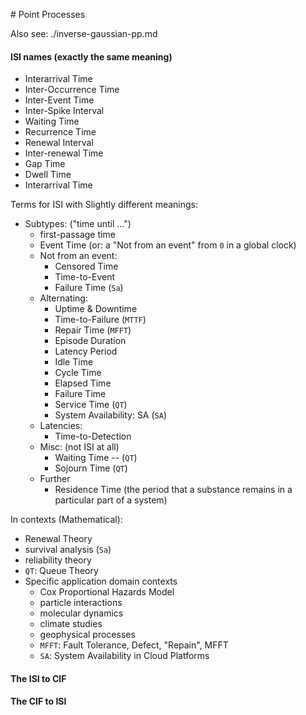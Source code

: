 # Point Processes

Also see: ./inverse-gaussian-pp.md


#### ISI names (exactly the same meaning)
* Interarrival Time
* Inter-Occurrence Time
* Inter-Event Time
* Inter-Spike Interval
* Waiting Time
* Recurrence Time
* Renewal Interval
* Inter-renewal Time
* Gap Time
* Dwell Time
* Interarrival Time

Terms for ISI with Slightly different meanings:

* Subtypes: ("time until ...")
   * first-passage time
   * Event Time (or: a "Not from an event" from `0` in a global clock)
   * Not from an event:
      * Censored Time
      * Time-to-Event
      * Failure Time (`Sa`)
   * Alternating:
      * Uptime & Downtime
      * Time-to-Failure (`MTTF`)
      * Repair Time (`MFFT`)
      * Episode Duration
      * Latency Period
      * Idle Time
      * Cycle Time
      * Elapsed Time
      * Failure Time
      * Service Time (`QT`)
      * System Availability: SA (`SA`)
   * Latencies:
      * Time-to-Detection
   * Misc: (not ISI at all)
      * Waiting Time -- (`QT`)
      * Sojourn Time (`QT`)
   * Further
      * Residence Time (the period that a substance remains in a particular part of a system)

In contexts (Mathematical):
* Renewal Theory
* survival analysis (`Sa`)
* reliability theory
* `QT`: Queue Theory
* Specific application domain contexts
   * Cox Proportional Hazards Model
   * particle interactions
   * molecular dynamics
   * climate studies
   * geophysical processes
   * `MFFT`: Fault Tolerance, Defect, "Repain", MFFT
   * `SA`: System Availability in Cloud Platforms

#### The ISI to CIF
#### The CIF to ISI

